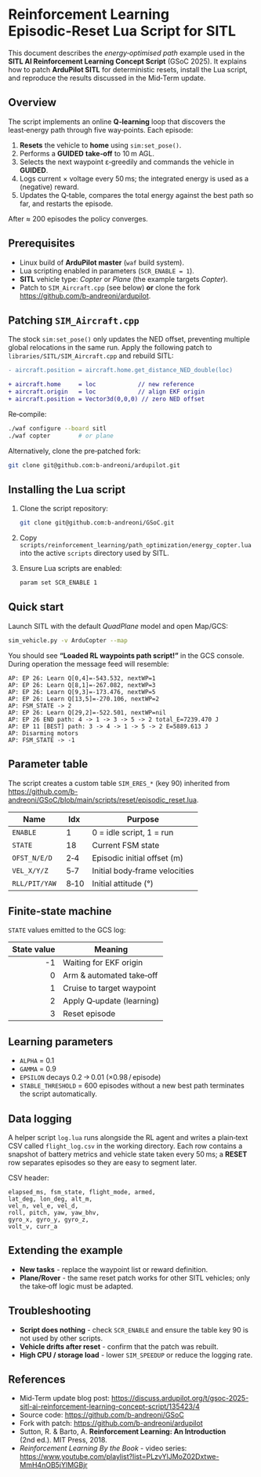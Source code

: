 
# Reinforcement Learning Episodic‑Reset Lua Script for SITL

This document describes the *energy‑optimised path* example used in the **SITL AI Reinforcement Learning Concept Script** (GSoC 2025). It explains how to patch **ArduPilot SITL** for deterministic resets, install the Lua script, and reproduce the results discussed in the Mid‑Term update.

## Overview

The script implements an online **Q‑learning** loop that discovers the least‑energy path through five way‑points. Each episode:

1. **Resets** the vehicle to **home** using `sim:set_pose()`.
2. Performs a **GUIDED** **take‑off** to 10 m AGL.
3. Selects the next waypoint ε‑greedily and commands the vehicle in **GUIDED**.
4. Logs current × voltage every 50 ms; the integrated energy is used as a (negative) reward.
5. Updates the Q‑table, compares the total energy against the best path so far, and restarts the episode.

After ≈ 200 episodes the policy converges.

## Prerequisites

* Linux build of **ArduPilot master** (`waf` build system).
* Lua scripting enabled in parameters (`SCR_ENABLE = 1`).
* **SITL** vehicle type: *Copter* or *Plane* (the example targets *Copter*).
* Patch to `SIM_Aircraft.cpp` (see below) **or** clone the fork  
  <https://github.com/b-andreoni/ardupilot>.

## Patching `SIM_Aircraft.cpp`

The stock `sim:set_pose()` only updates the NED offset, preventing multiple global relocations in the same run. Apply the following patch to `libraries/SITL/SIM_Aircraft.cpp` and rebuild SITL:

```diff
- aircraft.position = aircraft.home.get_distance_NED_double(loc)

+ aircraft.home     = loc            // new reference
+ aircraft.origin   = loc            // align EKF origin
+ aircraft.position = Vector3d(0,0,0) // zero NED offset
```

Re‑compile:

```bash
./waf configure --board sitl
./waf copter        # or plane
```

Alternatively, clone the pre‑patched fork:

```bash
git clone git@github.com:b-andreoni/ardupilot.git
```

## Installing the Lua script

1. Clone the script repository:

   ```bash
   git clone git@github.com:b-andreoni/GSoC.git
   ```

2. Copy  
   `scripts/reinforcement_learning/path_optimization/energy_copter.lua`  
   into the active `scripts` directory used by SITL.

3. Ensure Lua scripts are enabled:

   ```bash
   param set SCR_ENABLE 1
   ```

## Quick start

Launch SITL with the default *QuadPlane* model and open Map/GCS:

```bash
sim_vehicle.py -v ArduCopter --map
```

You should see **“Loaded RL waypoints path script!”** in the GCS console.  
During operation the message feed will resemble:

```
AP: EP 26: Learn Q[0,4]=-543.532, nextWP=1
AP: EP 26: Learn Q[8,1]=-267.082, nextWP=3
AP: EP 26: Learn Q[9,3]=-173.476, nextWP=5
AP: EP 26: Learn Q[13,5]=-270.106, nextWP=2
AP: FSM_STATE -> 2
AP: EP 26: Learn Q[29,2]=-522.501, nextWP=nil
AP: EP 26 END path: 4 -> 1 -> 3 -> 5 -> 2 total_E=7239.470 J
AP: EP 11 [BEST] path: 3 -> 4 -> 1 -> 5 -> 2 E=5889.613 J
AP: Disarming motors
AP: FSM_STATE -> -1
```

## Parameter table

The script creates a custom table `SIM_ERES_*` (key 90) inherited from  
<https://github.com/b-andreoni/GSoC/blob/main/scripts/reset/episodic_reset.lua>.

| Name            | Idx | Purpose                               |
|-----------------|-----|---------------------------------------|
| `ENABLE`        | 1   | 0 = idle script, 1 = run              |
| `STATE`         | 18  | Current FSM state                     |
| `OFST_N/E/D`    | 2‑4 | Episodic initial offset (m)           |
| `VEL_X/Y/Z`     | 5‑7 | Initial body‑frame velocities         |
| `RLL/PIT/YAW`   | 8‑10| Initial attitude (°)                  |

## Finite‑state machine

`STATE` values emitted to the GCS log:

| State value | Meaning                    |
|------------:|----------------------------|
| -1          | Waiting for EKF origin     |
| 0           | Arm & automated take‑off   |
| 1           | Cruise to target waypoint  |
| 2           | Apply Q‑update (learning)  |
| 3           | Reset episode              |

## Learning parameters

* `ALPHA` = 0.1  
* `GAMMA` = 0.9  
* `EPSILON` decays 0.2 → 0.01 (×0.98 / episode)  
* `STABLE_THRESHOLD` = 600 episodes without a new best path terminates the script automatically.

## Data logging

A helper script `log.lua` runs alongside the RL agent and writes a plain‑text CSV called `flight_log.csv` in the working directory. Each row contains a snapshot of battery metrics and vehicle state taken every 50 ms; a **RESET** row separates episodes so they are easy to segment later.

CSV header:

```text
elapsed_ms, fsm_state, flight_mode, armed,
lat_deg, lon_deg, alt_m,
vel_n, vel_e, vel_d,
roll, pitch, yaw, yaw_bhv,
gyro_x, gyro_y, gyro_z,
volt_v, curr_a
```

## Extending the example

* **New tasks** - replace the waypoint list or reward definition.  
* **Plane/Rover** - the same reset patch works for other SITL vehicles; only the take‑off logic must be adapted.

## Troubleshooting

* **Script does nothing** - check `SCR_ENABLE` and ensure the table key 90 is not used by other scripts.  
* **Vehicle drifts after reset** - confirm that the patch was rebuilt.  
* **High CPU / storage load** - lower `SIM_SPEEDUP` or reduce the logging rate.

## References

* Mid‑Term update blog post: <https://discuss.ardupilot.org/t/gsoc-2025-sitl-ai-reinforcement-learning-concept-script/135423/4>  
* Source code: <https://github.com/b-andreoni/GSoC>  
* Fork with patch: <https://github.com/b-andreoni/ardupilot>  
* Sutton, R. & Barto, A. **Reinforcement Learning: An Introduction** (2nd ed.). MIT Press, 2018.  
* *Reinforcement Learning By the Book* - video series: <https://www.youtube.com/playlist?list=PLzvYlJMoZ02Dxtwe-MmH4nOB5jYlMGBjr>